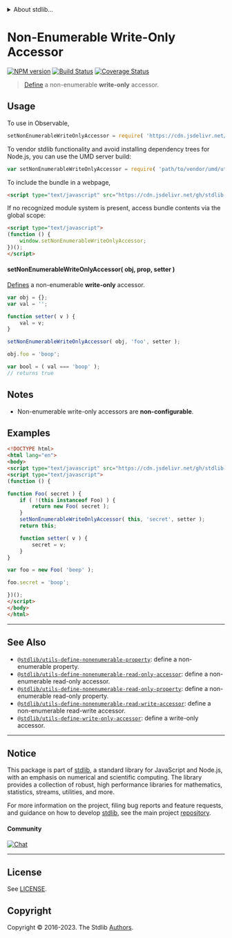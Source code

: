 <!--

@license Apache-2.0

Copyright (c) 2018 The Stdlib Authors.

Licensed under the Apache License, Version 2.0 (the "License");
you may not use this file except in compliance with the License.
You may obtain a copy of the License at

   http://www.apache.org/licenses/LICENSE-2.0

Unless required by applicable law or agreed to in writing, software
distributed under the License is distributed on an "AS IS" BASIS,
WITHOUT WARRANTIES OR CONDITIONS OF ANY KIND, either express or implied.
See the License for the specific language governing permissions and
limitations under the License.

-->


<details>
  <summary>
    About stdlib...
  </summary>
  <p>We believe in a future in which the web is a preferred environment for numerical computation. To help realize this future, we've built stdlib. stdlib is a standard library, with an emphasis on numerical and scientific computation, written in JavaScript (and C) for execution in browsers and in Node.js.</p>
  <p>The library is fully decomposable, being architected in such a way that you can swap out and mix and match APIs and functionality to cater to your exact preferences and use cases.</p>
  <p>When you use stdlib, you can be absolutely certain that you are using the most thorough, rigorous, well-written, studied, documented, tested, measured, and high-quality code out there.</p>
  <p>To join us in bringing numerical computing to the web, get started by checking us out on <a href="https://github.com/stdlib-js/stdlib">GitHub</a>, and please consider <a href="https://opencollective.com/stdlib">financially supporting stdlib</a>. We greatly appreciate your continued support!</p>
</details>

# Non-Enumerable Write-Only Accessor

[![NPM version][npm-image]][npm-url] [![Build Status][test-image]][test-url] [![Coverage Status][coverage-image]][coverage-url] <!-- [![dependencies][dependencies-image]][dependencies-url] -->

> [Define][@stdlib/utils/define-property] a non-enumerable **write-only** accessor.



<section class="usage">

## Usage

<!-- eslint-disable id-length -->

To use in Observable,

```javascript
setNonEnumerableWriteOnlyAccessor = require( 'https://cdn.jsdelivr.net/gh/stdlib-js/utils-define-nonenumerable-write-only-accessor@umd/browser.js' )
```

To vendor stdlib functionality and avoid installing dependency trees for Node.js, you can use the UMD server build:

```javascript
var setNonEnumerableWriteOnlyAccessor = require( 'path/to/vendor/umd/utils-define-nonenumerable-write-only-accessor/index.js' )
```

To include the bundle in a webpage,

```html
<script type="text/javascript" src="https://cdn.jsdelivr.net/gh/stdlib-js/utils-define-nonenumerable-write-only-accessor@umd/browser.js"></script>
```

If no recognized module system is present, access bundle contents via the global scope:

```html
<script type="text/javascript">
(function () {
    window.setNonEnumerableWriteOnlyAccessor;
})();
</script>
```

#### setNonEnumerableWriteOnlyAccessor( obj, prop, setter )

[Defines][@stdlib/utils/define-property] a non-enumerable **write-only** accessor.

<!-- eslint-disable id-length -->

```javascript
var obj = {};
var val = '';

function setter( v ) {
    val = v;
}

setNonEnumerableWriteOnlyAccessor( obj, 'foo', setter );

obj.foo = 'boop';

var bool = ( val === 'boop' );
// returns true
```

</section>

<!-- /.usage -->

<section class="notes">

## Notes

-   Non-enumerable write-only accessors are **non-configurable**.

</section>

<!-- /.notes -->

<section class="examples">

## Examples

<!-- eslint-disable id-length -->

<!-- eslint no-undef: "error" -->

```html
<!DOCTYPE html>
<html lang="en">
<body>
<script type="text/javascript" src="https://cdn.jsdelivr.net/gh/stdlib-js/utils-define-nonenumerable-write-only-accessor@umd/browser.js"></script>
<script type="text/javascript">
(function () {

function Foo( secret ) {
    if ( !(this instanceof Foo) ) {
        return new Foo( secret );
    }
    setNonEnumerableWriteOnlyAccessor( this, 'secret', setter );
    return this;

    function setter( v ) {
        secret = v;
    }
}

var foo = new Foo( 'beep' );

foo.secret = 'boop';

})();
</script>
</body>
</html>
```

</section>

<!-- /.examples -->

<!-- Section for related `stdlib` packages. Do not manually edit this section, as it is automatically populated. -->

<section class="related">

* * *

## See Also

-   <span class="package-name">[`@stdlib/utils-define-nonenumerable-property`][@stdlib/utils/define-nonenumerable-property]</span><span class="delimiter">: </span><span class="description">define a non-enumerable property.</span>
-   <span class="package-name">[`@stdlib/utils-define-nonenumerable-read-only-accessor`][@stdlib/utils/define-nonenumerable-read-only-accessor]</span><span class="delimiter">: </span><span class="description">define a non-enumerable read-only accessor.</span>
-   <span class="package-name">[`@stdlib/utils-define-nonenumerable-read-only-property`][@stdlib/utils/define-nonenumerable-read-only-property]</span><span class="delimiter">: </span><span class="description">define a non-enumerable read-only property.</span>
-   <span class="package-name">[`@stdlib/utils-define-nonenumerable-read-write-accessor`][@stdlib/utils/define-nonenumerable-read-write-accessor]</span><span class="delimiter">: </span><span class="description">define a non-enumerable read-write accessor.</span>
-   <span class="package-name">[`@stdlib/utils-define-write-only-accessor`][@stdlib/utils/define-write-only-accessor]</span><span class="delimiter">: </span><span class="description">define a write-only accessor.</span>

</section>

<!-- /.related -->

<!-- Section for all links. Make sure to keep an empty line after the `section` element and another before the `/section` close. -->


<section class="main-repo" >

* * *

## Notice

This package is part of [stdlib][stdlib], a standard library for JavaScript and Node.js, with an emphasis on numerical and scientific computing. The library provides a collection of robust, high performance libraries for mathematics, statistics, streams, utilities, and more.

For more information on the project, filing bug reports and feature requests, and guidance on how to develop [stdlib][stdlib], see the main project [repository][stdlib].

#### Community

[![Chat][chat-image]][chat-url]

---

## License

See [LICENSE][stdlib-license].


## Copyright

Copyright &copy; 2016-2023. The Stdlib [Authors][stdlib-authors].

</section>

<!-- /.stdlib -->

<!-- Section for all links. Make sure to keep an empty line after the `section` element and another before the `/section` close. -->

<section class="links">

[npm-image]: http://img.shields.io/npm/v/@stdlib/utils-define-nonenumerable-write-only-accessor.svg
[npm-url]: https://npmjs.org/package/@stdlib/utils-define-nonenumerable-write-only-accessor

[test-image]: https://github.com/stdlib-js/utils-define-nonenumerable-write-only-accessor/actions/workflows/test.yml/badge.svg?branch=v0.1.1
[test-url]: https://github.com/stdlib-js/utils-define-nonenumerable-write-only-accessor/actions/workflows/test.yml?query=branch:v0.1.1

[coverage-image]: https://img.shields.io/codecov/c/github/stdlib-js/utils-define-nonenumerable-write-only-accessor/main.svg
[coverage-url]: https://codecov.io/github/stdlib-js/utils-define-nonenumerable-write-only-accessor?branch=main

<!--

[dependencies-image]: https://img.shields.io/david/stdlib-js/utils-define-nonenumerable-write-only-accessor.svg
[dependencies-url]: https://david-dm.org/stdlib-js/utils-define-nonenumerable-write-only-accessor/main

-->

[chat-image]: https://img.shields.io/gitter/room/stdlib-js/stdlib.svg
[chat-url]: https://app.gitter.im/#/room/#stdlib-js_stdlib:gitter.im

[stdlib]: https://github.com/stdlib-js/stdlib

[stdlib-authors]: https://github.com/stdlib-js/stdlib/graphs/contributors

[umd]: https://github.com/umdjs/umd
[es-module]: https://developer.mozilla.org/en-US/docs/Web/JavaScript/Guide/Modules

[deno-url]: https://github.com/stdlib-js/utils-define-nonenumerable-write-only-accessor/tree/deno
[umd-url]: https://github.com/stdlib-js/utils-define-nonenumerable-write-only-accessor/tree/umd
[esm-url]: https://github.com/stdlib-js/utils-define-nonenumerable-write-only-accessor/tree/esm
[branches-url]: https://github.com/stdlib-js/utils-define-nonenumerable-write-only-accessor/blob/main/branches.md

[stdlib-license]: https://raw.githubusercontent.com/stdlib-js/utils-define-nonenumerable-write-only-accessor/main/LICENSE

[@stdlib/utils/define-property]: https://github.com/stdlib-js/utils-define-property/tree/umd

<!-- <related-links> -->

[@stdlib/utils/define-nonenumerable-property]: https://github.com/stdlib-js/utils-define-nonenumerable-property/tree/umd

[@stdlib/utils/define-nonenumerable-read-only-accessor]: https://github.com/stdlib-js/utils-define-nonenumerable-read-only-accessor/tree/umd

[@stdlib/utils/define-nonenumerable-read-only-property]: https://github.com/stdlib-js/utils-define-nonenumerable-read-only-property/tree/umd

[@stdlib/utils/define-nonenumerable-read-write-accessor]: https://github.com/stdlib-js/utils-define-nonenumerable-read-write-accessor/tree/umd

[@stdlib/utils/define-write-only-accessor]: https://github.com/stdlib-js/utils-define-write-only-accessor/tree/umd

<!-- </related-links> -->

</section>

<!-- /.links -->
